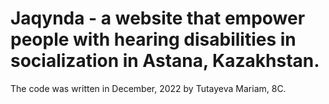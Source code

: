 # Jaqynda - a website that empower people with hearing disabilities in socialization in Astana, Kazakhstan.
The code was written in December, 2022 by Tutayeva Mariam, 8C.
